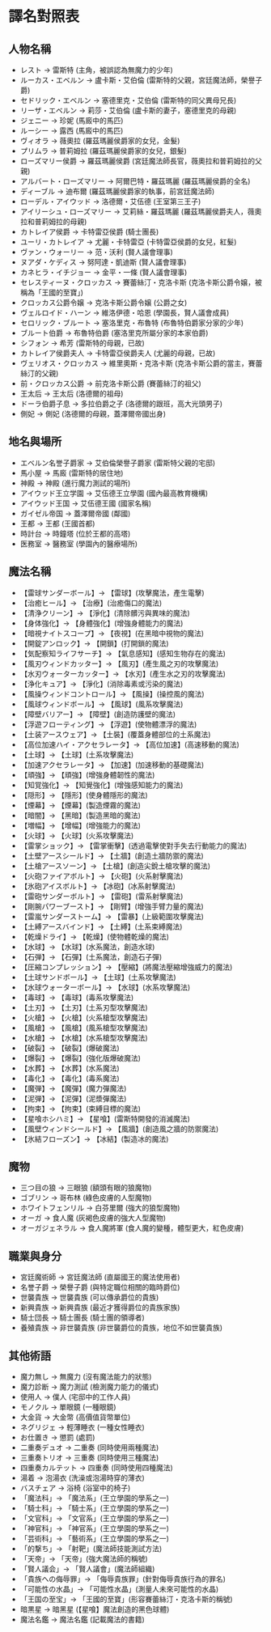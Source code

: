 # 譯名對照表

## 人物名稱
- レスト → 雷斯特 (主角，被誤認為無魔力的少年)
- ルーカス・エベルン → 盧卡斯・艾伯倫 (雷斯特的父親，宮廷魔法師，榮譽子爵)
- セドリック・エベルン → 塞德里克・艾伯倫 (雷斯特的同父異母兄長)
- リーザ・エベルン → 莉莎・艾伯倫 (盧卡斯的妻子，塞德里克的母親)
- ジェニー → 珍妮 (馬廄中的馬匹)
- ルーシー → 露西 (馬廄中的馬匹)
- ヴィオラ → 薇奧拉 (羅茲瑪麗侯爵家的女兒，金髮)
- プリムラ → 普莉姆拉 (羅茲瑪麗侯爵家的女兒，銀髮)
- ローズマリー侯爵 → 羅茲瑪麗侯爵 (宮廷魔法師長官，薇奧拉和普莉姆拉的父親)
- アルバート・ローズマリー → 阿爾巴特・羅茲瑪麗 (羅茲瑪麗侯爵的全名)
- ディーブル → 迪布爾 (羅茲瑪麗侯爵家的執事，前宮廷魔法師)
- ローデル・アイウッド → 洛德爾・艾伍德 (王室第三王子)
- アイリーシュ・ローズマリー → 艾莉絲・羅茲瑪麗 (羅茲瑪麗侯爵夫人，薇奧拉和普莉姆拉的母親)
- カトレイア侯爵 → 卡特雷亞侯爵 (騎士團長)
- ユーリ・カトレイア → 尤麗・卡特雷亞 (卡特雷亞侯爵的女兒，紅髮)
- ヴァン・ウォーリー → 范・沃利 (賢人議會理事)
- ヌアダ・ケディス → 努阿達・凱迪斯 (賢人議會理事)
- カネヒラ・イチジョー → 金平・一條 (賢人議會理事)
- セレスティーヌ・クロッカス → 賽蕾絲汀・克洛卡斯 (克洛卡斯公爵令嬢，被稱為「王國的至寶」)
- クロッカス公爵令嬢 → 克洛卡斯公爵令嬢 (公爵之女)
- ヴェルロイド・ハーン → 維洛伊德・哈恩 (學園長，賢人議會成員)
- セロリック・ブルート → 塞洛里克・布魯特 (布魯特伯爵家分家的少年)
- ブルート伯爵 → 布魯特伯爵 (塞洛里克所屬分家的本家伯爵)
- シフォン → 希芳 (雷斯特的母親，已故)
- カトレイア侯爵夫人 → 卡特雷亞侯爵夫人 (尤麗的母親，已故)
- ヴェリオス・クロッカス → 維里奧斯・克洛卡斯 (克洛卡斯公爵的當主，賽蕾絲汀的父親)
- 前・クロッカス公爵 → 前克洛卡斯公爵 (賽蕾絲汀的祖父)
- 王太后 → 王太后 (洛德爾的祖母)
- ドーラ伯爵子息 → 多拉伯爵之子 (洛德爾的跟班，高大光頭男子)
- 側妃 → 側妃 (洛德爾的母親，蓋澤爾帝國出身)

## 地名與場所
- エベルン名誉子爵家 → 艾伯倫榮譽子爵家 (雷斯特父親的宅邸)
- 馬小屋 → 馬廄 (雷斯特的居住地)
- 神殿 → 神殿 (進行魔力測試的場所)
- アイウッド王立学園 → 艾伍德王立學園 (國內最高教育機構)
- アイウッド王国 → 艾伍德王國 (國家名稱)
- ガイゼル帝国 → 蓋澤爾帝國 (鄰國)
- 王都 → 王都 (王國首都)
- 時計台 → 時鐘塔 (位於王都的高塔)
- 医務室 → 醫務室 (學園內的醫療場所)

## 魔法名稱
- 【雷球サンダーボール】→ 【雷球】(攻擊魔法，產生電擊)
- 【治癒ヒール】→ 【治療】(治癒傷口的魔法)
- 【清浄クリーン】→ 【淨化】(清除髒污與異味的魔法)
- 【身体強化】→ 【身體強化】(增強身體能力的魔法)
- 【暗視ナイトスコープ】→ 【夜視】(在黑暗中視物的魔法)
- 【開錠アンロック】→ 【開鎖】(打開鎖的魔法)
- 【気配察知ライフサーチ】→ 【氣息感知】(感知生物存在的魔法)
- 【風刃ウィンドカッター】→ 【風刃】(產生風之刃的攻擊魔法)
- 【水刃ウォーターカッター】→ 【水刃】(產生水之刃的攻擊魔法)
- 【浄化キュア】→ 【淨化】(消除毒素或污染的魔法)
- 【風操ウィンドコントロール】→ 【風操】(操控風的魔法)
- 【風球ウィンドボール】→ 【風球】(風系攻擊魔法)
- 【障壁バリアー】→ 【障壁】(創造防護壁的魔法)
- 【浮遊フローティング】→ 【浮遊】(使物體漂浮的魔法)
- 【土装アースウェア】→ 【土裝】(覆蓋身體部位的土系魔法)
- 【高位加速ハイ・アクセラレータ】→ 【高位加速】(高速移動的魔法)
- 【土球】→ 【土球】(土系攻擊魔法)
- 【加速アクセラレータ】→ 【加速】(加速移動的基礎魔法)
- 【頑強】→ 【頑強】(增強身體韌性的魔法)
- 【知覚強化】→ 【知覺強化】(增強感知能力的魔法)
- 【隠形】→ 【隱形】(使身體隱形的魔法)
- 【煙幕】→ 【煙幕】(製造煙霧的魔法)
- 【暗闇】→ 【黑暗】(製造黑暗的魔法)
- 【増幅】→ 【增幅】(增強能力的魔法)
- 【火球】→ 【火球】(火系攻擊魔法)
- 【雷掌ショック】→ 【雷掌衝擊】(透過電擊使對手失去行動能力的魔法)
- 【土壁アースシールド】→ 【土牆】(創造土牆防禦的魔法)
- 【土槍アースソーン】→ 【土槍】(創造尖銳土槍攻擊的魔法)
- 【火砲ファイアボルト】→ 【火砲】(火系射擊魔法)
- 【氷砲アイスボルト】→ 【冰砲】(冰系射擊魔法)
- 【雷砲サンダーボルト】→ 【雷砲】(雷系射擊魔法)
- 【剛腕パワーブースト】→ 【剛臂】(增強手臂力量的魔法)
- 【雷嵐サンダーストーム】→ 【雷暴】(上級範圍攻擊魔法)
- 【土縛アースバインド】→ 【土縛】(土系束縛魔法)
- 【乾燥ドライ】→ 【乾燥】(使物體乾燥的魔法)
- 【水球】→ 【水球】(水系魔法，創造水球)
- 【石弾】→ 【石彈】(土系魔法，創造石子彈)
- 【圧縮コンプレッション】→ 【壓縮】(將魔法壓縮增強威力的魔法)
- 【土球サンドボール】→ 【土球】(土系攻擊魔法)
- 【水球ウォーターボール】→ 【水球】(水系攻擊魔法)
- 【毒球】→ 【毒球】(毒系攻擊魔法)
- 【土刃】→ 【土刃】(土系刃型攻擊魔法)
- 【火槍】→ 【火槍】(火系槍型攻擊魔法)
- 【風槍】→ 【風槍】(風系槍型攻擊魔法)
- 【水槍】→ 【水槍】(水系槍型攻擊魔法)
- 【破裂】→ 【破裂】(爆破魔法)
- 【爆裂】→ 【爆裂】(強化版爆破魔法)
- 【水葬】→ 【水葬】(水系魔法)
- 【毒化】→ 【毒化】(毒系魔法)
- 【魔弾】→ 【魔彈】(魔力彈魔法)
- 【泥弾】→ 【泥彈】(泥漿彈魔法)
- 【拘束】→ 【拘束】(束縛目標的魔法)
- 【星喰ホシハミ】→ 【星喰】(雷斯特開發的消滅魔法)
- 【風壁ウィンドシールド】→ 【風牆】(創造風之牆的防禦魔法)
- 【氷結フローズン】→ 【冰結】(製造冰的魔法)

## 魔物
- 三つ目の狼 → 三眼狼 (額頭有眼的狼魔物)
- ゴブリン → 哥布林 (綠色皮膚的人型魔物)
- ホワイトフェンリル → 白芬里爾 (強大的狼型魔物)
- オーガ → 食人魔 (灰褐色皮膚的強大人型魔物)
- オーガジェネラル → 食人魔將軍 (食人魔的變種，體型更大，紅色皮膚)

## 職業與身分
- 宮廷魔術師 → 宮廷魔法師 (直屬國王的魔法使用者)
- 名誉子爵 → 榮譽子爵 (與特定職位相關的臨時爵位)
- 世襲貴族 → 世襲貴族 (可以傳承爵位的貴族)
- 新興貴族 → 新興貴族 (最近才獲得爵位的貴族家族)
- 騎士団長 → 騎士團長 (騎士團的領導者)
- 養殖貴族 → 非世襲貴族 (非世襲爵位的貴族，地位不如世襲貴族)

## 其他術語
- 魔力無し → 無魔力 (沒有魔法能力的狀態)
- 魔力診断 → 魔力測試 (檢測魔力能力的儀式)
- 使用人 → 僕人 (宅邸中的工作人員)
- モノクル → 單眼鏡 (一種眼鏡)
- 大金貨 → 大金幣 (高價值貨幣單位)
- ネグリジェ → 輕薄睡衣 (一種女性睡衣)
- お仕置き → 懲罰 (處罰)
- 二重奏デュオ → 二重奏 (同時使用兩種魔法)
- 三重奏トリオ → 三重奏 (同時使用三種魔法)
- 四重奏カルテット → 四重奏 (同時使用四種魔法)
- 湯着 → 泡湯衣 (洗澡或泡湯時穿的薄衣)
- バスチェア → 浴椅 (浴室中的椅子)
- 「魔法科」→ 「魔法系」(王立學園的學系之一)
- 「騎士科」→ 「騎士系」(王立學園的學系之一)
- 「文官科」→ 「文官系」(王立學園的學系之一)
- 「神官科」→ 「神官系」(王立學園的學系之一)
- 「芸術科」→ 「藝術系」(王立學園的學系之一)
- 「的撃ち」→ 「射靶」(魔法師技能測試方法)
- 「天帝」→ 「天帝」(強大魔法師的稱號)
- 「賢人議会」→ 「賢人議會」(魔法師組織)
- 「貴族への侮辱罪」→ 「侮辱貴族罪」(針對侮辱貴族行為的罪名)
- 「可能性の水晶」→ 「可能性水晶」(測量人未來可能性的水晶)
- 「王国の至宝」→ 「王國的至寶」(形容賽蕾絲汀・克洛卡斯的稱號)
- 暗黒星 → 暗黑星 (【星喰】魔法創造的黑色球體)
- 魔法名鑑 → 魔法名鑑 (記載魔法的書籍)
